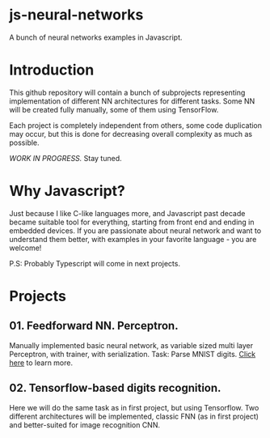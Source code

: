 # js-neural-networks
A bunch of neural networks examples in Javascript.

# Introduction
This github repository will contain a bunch of subprojects representing implementation of different NN architectures for different tasks. Some NN will be created fully manually, some of them using TensorFlow.

Each project is completely independent from others, some code duplication may occur, but this is done for decreasing overall complexity as much as possible.

*WORK IN PROGRESS.* Stay tuned.

# Why Javascript?

Just because I like C-like languages more, and Javascript past decade became suitable tool for everything, starting from front end and ending in embedded devices. If you are passionate about neural network and want to understand them better, with examples in your favorite language - you are welcome!

P.S: Probably Typescript will come in next projects.

# Projects

## 01. Feedforward NN. Perceptron.
Manually implemented basic neural network, as variable sized multi layer Perceptron, with trainer, with serialization.
Task: Parse MNIST digits.
[Click here](./01-ffn-perceptron-manual/README.md) to learn more.

## 02. Tensorflow-based digits recognition.
Here we will do the same task as in first project, but using Tensorflow. Two different architectures will be implemented, classic FNN (as in first project) and better-suited for image recognition CNN.
